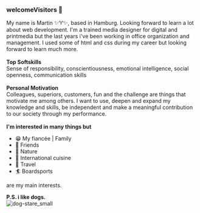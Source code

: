 ### welcomeVisitors 🖖
My name is Martin ✨♈️✨, based in Hamburg. Looking forward to learn a lot about web development. I'm a trained media designer for digital and printmedia but the last years i've been working in office organization and management. I used some of html and css during my career but looking forward to learn much more.
<br><br>
__Top Softskills__<br>
Sense of responsibility, conscientiousness, emotional intelligence, social openness, communication skills
<br><br>
__Personal Motivation__<br>
Colleagues, superiors, customers, fun and the challenge are things that motivate me among others. I want to use, deepen and expand my knowledge and skills, be independent and make a meaningful contribution to our society through my performance.
<br><br>
__I'm interested in many things but__
* 😁 My fiancée | Family
* 💙 Friends
* 🐠 Nature
* 🌮 International cuisine
* 🚐 Travel
* 🏄 Boardsports<br>

are my main interests.

__P.S. i like dogs.__
<br>
![dog-stare_small](https://github.com/StrongCurrent/StrongCurrent/assets/131701063/69dae8d6-cc9a-40d8-bfb3-2d3e7385310c.gif)
